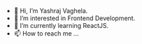 - 👋 Hi, I’m Yashraj Vaghela.
- 👀 I’m interested in Frontend Development.
- 🌱 I’m currently learning ReactJS.
- 📫 How to reach me ...

<!---
ymvaghela07/ymvaghela07 is a ✨ special ✨ repository because its `README.md` (this file) appears on your GitHub profile.
You can click the Preview link to take a look at your changes.
--->
